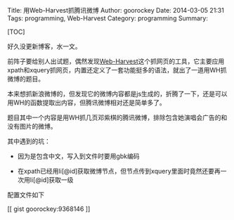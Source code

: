Title: 用Web-Harvest抓腾讯微博
Author: goorockey
Date: 2014-03-05 21:31
Tags: programming, Web-Harvest
Category: programming
Summary:


[TOC]

[Web-Harvest]: http://web-harvest.sourceforge.net "Web-Harvest"

好久没更新博客，水一文。

前阵子要给别人出试题，偶然发现[Web-Harvest](下称WH)这个抓网页的工具，它主要应用xpath和xquery抓网页，内置还定义了一套功能挺多的语法，就出了一道用WH抓微博的题目。

本来想抓新浪微博的，但发现它的微博内容都是js生成的，折腾了一下，还是可以用WH的函数提取出内容，但腾讯微博相对还是简单多了。

题目其中一个内容是用WH抓几页邓紫棋的腾讯微博，排除包含她演唱会广告的和没有图片的微博。

<!-- more -->

其中遇到的坑：

- 因为是包含中文，写入到文件时要用gbk编码

- 在xpath已经用li[@id]获取微博节点，但节点传到xquery里面时竟然还要再一次用li[@id]获取一级

配置文件如下

[[ gist goorockey:9368146 ]]
